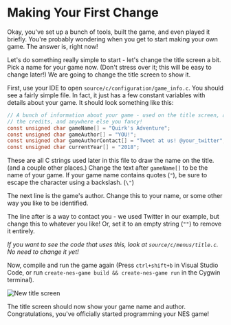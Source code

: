 # Making Your First Change

Okay, you've set up a bunch of tools, built the game, and even played it briefly. You're probably 
wondering when you get to start making your own game. The answer is, right now!

Let's do something really simple to start - let's change the title screen a bit. Pick a name
for your game now. (Don't stress over it; this will be easy to change later!) We are going to
change the title screen to show it.

First, use your IDE to open `source/c/configuration/game_info.c`. You should see a fairly simple file.
In fact, it just has a few constant variables with details about your game. It should look something
like this:

```c
// A bunch of information about your game - used on the title screen, as well as 
// the credits, and anywhere else you fancy!
const unsigned char gameName[] = "Quirk's Adventure";
const unsigned char gameAuthor[] = "YOU!";
const unsigned char gameAuthorContact[] = "Tweet at us! @your_twitter";
const unsigned char currentYear[] = "2018";
```

These are all C strings used later in this file to draw the name on the title. (and a couple other
places.) Change the text after `gameName[]` to be the name of your game. If your game name contains 
quotes (`"`), be sure to escape the character using a backslash. (`\"`)

The next line is the game's author. Change this to your name, or some other way you like to be 
identified. 

The line after is a way to contact you - we used Twitter in our example, but change this to whatever
you like! Or, set it to an empty string (`""`) to remove it entirely.

_If you want to see the code that uses this, look at `source/c/menus/title.c`. No need to change
it yet!_

Now, compile and run the game again (Press `ctrl+shift+b` in Visual Studio Code, or run 
`create-nes-game build && create-nes-game run` in the Cygwin terminal). 

![New title screen](../images/changed_title.png)

The title screen should now show your game name and author. Congratulations, you've officially started
programming your NES game!